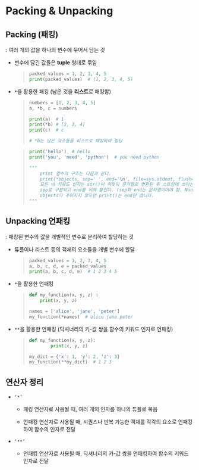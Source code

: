 # Packing & Unpacking

## Packing (패킹)

: 여러 개의 값을 하나의 변수에 묶어서 담는 것

- 변수에 담긴 값들은 **tuple** 형태로 묶임
  
  > ```python
  > packed_values = 1, 2, 3, 4, 5
  > print(packed_values)  # (1, 2, 3, 4, 5)
  > ```

- `*`을 활용한 패킹 (남은 것을 **리스트**로 패킹함)
  
  > ```python
  > numbers = [1, 2, 3, 4, 5]
  > a, *b, c = numbers
  > 
  > print(a)  # 1
  > print(*b) # [2, 3, 4]
  > print(c)  # c
  > 
  > # *b는 남은 요소들을 리스트로 패킹하여 할당
  > ```
  
  > ```python
  > print('hello')  # hello
  > print('you', 'need', 'python')  # you need python
  > 
  > """
  >     print 함수의 구조는 다음과 같다.
  >     print(*objects, sep=' ', end='\n', file=sys.stdout, flush=False
  >     모든 비 키워드 인자는 str()이 하듯이 문자열로 변환된 후 스트림에 쓰이는데,
  >     sep로 구분되고 end를 뒤에 붙인다. (sep와 end는 문자열이어야 함. None일 수도 있는데 기본값을 사용한다는 뜻임)
  >     objects가 주어지지 않으면 print()는 end만 씁니다.
  > """
  > ```

## Unpacking 언패킹

: 패킹된 변수의 값을 개별적인 변수로 분리하여 할당하는 것

- 튜플이나 리스트 등의 객체의 요소들을 개별 변수에 할달
  
  > ```python
  > packed_values = 1, 2, 3, 4, 5
  > a, b, c, d, e = packed_values
  > print(a, b, c, d, e)  # 1 2 3 4 5
  > ```

- `*`을 활용한 언패킹
  
  > ```python
  > def my_function(x, y, z) :
  >     print(x, y, z)
  > 
  > names = ['alice', 'jane', 'peter']
  > my_function(*names)  # alice jane peter
  > ```

- `**`을 활용한 언패킹 (딕셔너리의 키-값 쌍을 함수의 키워드 인자로 언패킹)
  
  > ```python
  > def my_function(x, y, z):
  >         print(x, y, z)
  > 
  > my_dict = {'x': 1, 'y': 2, 'z': 3}
  > my_function(**my_dict)  # 1 2 3
  > ```

## 연산자 정리

- `‘*’`
  
  - 패킹 연산자로 사용될 때, 여러 개의 인자를 하나의 튜플로 묶음
  
  - 언패킹 연산자로 사용될 때, 시퀀스나 반복 가능한 객체를 각각의 요소로 언패킹하여 함수의 인자로 전달

- `‘**’`
  
  - 언패킹 연산자로 사용될 때, 딕셔너리의 키-값 쌍을 언패킹하여 함수의 키워드 인자로 전달
